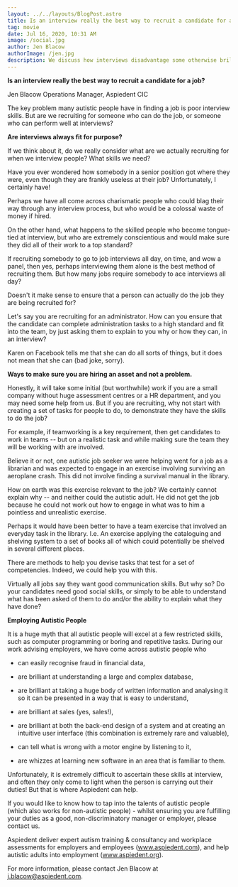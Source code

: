 ```yaml
---
layout: ../../layouts/BlogPost.astro
title: Is an interview really the best way to recruit a candidate for a job?
tag: movie
date: Jul 16, 2020, 10:31 AM
image: /social.jpg
author: Jen Blacow
authorImage: /jen.jpg
description: We discuss how interviews disadvantage some otherwise brilliant workers including autistic ones. It highlights there are more logical and effective ways to ensure the right person is recruited for a role.
---
```

**Is an interview really the best way to recruit a candidate for a job?**

Jen Blacow Operations Manager, Aspiedent CIC

The key problem many autistic people have in finding a job is poor
interview skills. But are we recruiting for someone who can do the job,
or someone who can perform well at interviews?

**Are interviews always fit for purpose?**

If we think about it, do we really consider what are we actually
recruiting for when we interview people? What skills we need?

Have you ever wondered how somebody in a senior position got where they
were, even though they are frankly useless at their job? Unfortunately,
I certainly have!

Perhaps we have all come across charismatic people who could blag their
way through any interview process, but who would be a colossal waste of
money if hired.

On the other hand, what happens to the skilled people who become
tongue-tied at interview, but who are extremely conscientious and would
make sure they did all of their work to a top standard?

If recruiting somebody to go to job interviews all day, on time, and wow
a panel, then yes, perhaps interviewing them alone is the best method of
recruiting them. But how many jobs require somebody to ace interviews
all day?

Doesn't it make sense to ensure that a person can actually do the job
they are being recruited for?

Let's say you are recruiting for an administrator. How can you ensure
that the candidate can complete administration tasks to a high standard
and fit into the team, by just asking them to explain to you why or how
they can, in an interview?

Karen on Facebook tells me that she can do all sorts of things, but it
does not mean that she can (bad joke, sorry).

**Ways to make sure you are hiring an asset and not a problem.**

Honestly, it will take some initial (but worthwhile) work if you are a
small company without huge assessment centres or a HR department, and
you may need some help from us. But if you are recruiting, why not start
with creating a set of tasks for people to do, to demonstrate they have
the skills to do the job?

For example, if teamworking is a key requirement, then get candidates to
work in teams -- but on a realistic task and while making sure the team
they will be working with are involved.

Believe it or not, one autistic job seeker we were helping went for a
job as a librarian and was expected to engage in an exercise involving
surviving an aeroplane crash. This did not involve finding a survival
manual in the library.

How on earth was this exercise relevant to the job? We certainly cannot
explain why -- and neither could the autistic adult. He did not get the
job because he could not work out how to engage in what was to him a
pointless and unrealistic exercise.

Perhaps it would have been better to have a team exercise that involved
an everyday task in the library. I.e. An exercise applying the
cataloguing and shelving system to a set of books all of which could
potentially be shelved in several different places.

There are methods to help you devise tasks that test for a set of
competencies. Indeed, we could help you with this.

Virtually all jobs say they want good communication skills. But why so?
Do your candidates need good social skills, or simply to be able to
understand what has been asked of them to do and/or the ability to
explain what they have done?

**Employing Autistic People**

It is a huge myth that all autistic people will excel at a few
restricted skills, such as computer programming or boring and repetitive
tasks. During our work advising employers, we have come across autistic
people who

-   can easily recognise fraud in financial data,

-   are brilliant at understanding a large and complex database,

-   are brilliant at taking a huge body of written information and
    analysing it so it can be presented in a way that is easy to
    understand,

-   are brilliant at sales (yes, sales!),

-   are brilliant at both the back-end design of a system and at
    creating an intuitive user interface (this combination is extremely
    rare and valuable),

-   can tell what is wrong with a motor engine by listening to it,

-   are whizzes at learning new software in an area that is familiar to
    them.

Unfortunately, it is extremely difficult to ascertain these skills at
interview, and often they only come to light when the person is carrying
out their duties! But that is where Aspiedent can help.

If you would like to know how to tap into the talents of autistic people
(which also works for non-autistic people) - whilst ensuring you are
fulfilling your duties as a good, non-discriminatory manager or
employer, please contact us.

Aspiedent deliver expert autism training & consultancy and workplace
assessments for employers and employees (www.aspiedent.com), and help
autistic adults into employment (www.aspiedent.org).

For more information, please contact Jen Blacow at
<j.blacow@aspiedent.com>.
